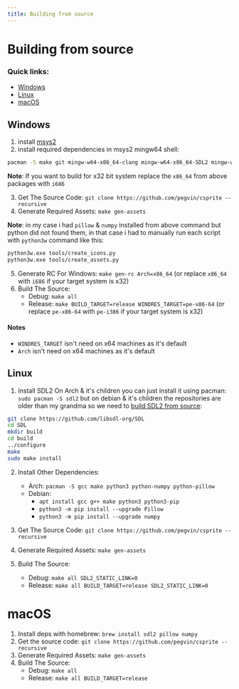 ```yaml
---
title: Building from source
---
```

# Building from source

### Quick links:
- [Windows](#windows)
- [Linux](#linux)
- [macOS](#macos)

## Windows

1. install [msys2](https://www.msys2.org/)
2. install required dependencies in msys2 mingw64 shell:

```bash
pacman -S make git mingw-w64-x86_64-clang mingw-w64-x86_64-SDL2 mingw-w64-x86_64-python mingw-w64-x86_64-python-numpy mingw-w64-x86_64-python-pillow
```
**Note**: If you want to build for x32 bit system replace the `x86_64` from above packages with `i686`

3. Get The Source Code: `git clone https://github.com/pegvin/csprite --recursive`
4. Generate Required Assets: `make gen-assets`

**Note**: in my case i had `pillow` & `numpy` installed from above command but python did not found them, in that case i had to manually run each script with `python3w` command like this:

```bash
python3w.exe tools/create_icons.py
python3w.exe tools/create_assets.py
```

5. Generate RC For Windows: `make gen-rc Arch=x86_64` (or replace `x86_64` with `i686` if your target system is x32)
6. Build The Source:
	- Debug: `make all`
	- Release: `make BUILD_TARGET=release WINDRES_TARGET=pe-x86-64` (or replace `pe-x86-64` with `pe-i386` if your target system is x32)

#### Notes
- `WINDRES_TARGET` isn't need on x64 machines as it's default
- `Arch` isn't need on x64 machines as it's default

## Linux

1. Install SDL2 On Arch & it's children you can just install it using pacman: `sudo pacman -S sdl2` but on debian & it's children the repositories are older than my grandma so we need to [build SDL2 from source](https://wiki.libsdl.org/SDL2/Installation):

```bash
git clone https://github.com/libsdl-org/SDL
cd SDL
mkdir build
cd build
../configure
make
sudo make install
```

2. Install Other Dependencies:
	- Arch: `pacman -S gcc make python3 python-numpy python-pillow`
	- Debian:
		- `apt install gcc g++ make python3 python3-pip`
		- `python3 -m pip install --upgrade Pillow`
		- `python3 -m pip install --upgrade numpy`

3. Get The Source Code: `git clone https://github.com/pegvin/csprite --recursive`
4. Generate Required Assets: `make gen-assets`
5. Build The Source:
	- Debug: `make all SDL2_STATIC_LINK=0`
	- Release: `make all BUILD_TARGET=release SDL2_STATIC_LINK=0`

# macOS
1. Install deps with homebrew: `brew install sdl2 pillow numpy`
2. Get the source code: `git clone https://github.com/pegvin/csprite --recursive`
3. Generate Required Assets: `make gen-assets`
4. Build The Source:
	- Debug: `make all`
	- Release: `make all BUILD_TARGET=release`
